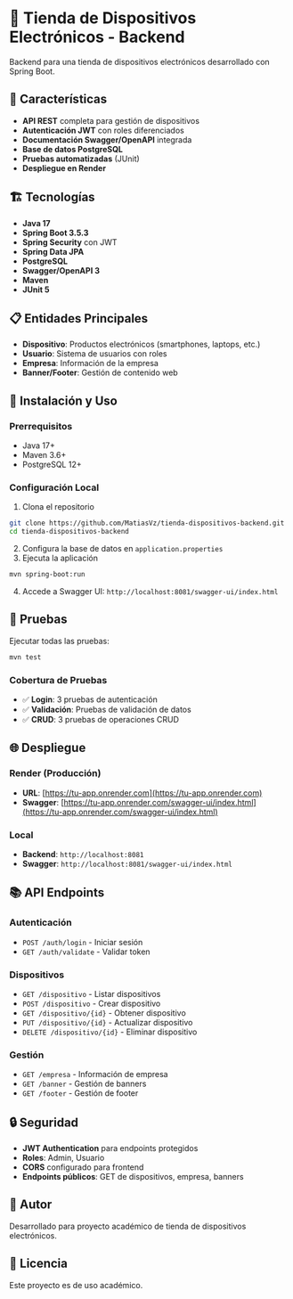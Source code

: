 # 🛒 Tienda de Dispositivos Electrónicos - Backend

Backend para una tienda de dispositivos electrónicos desarrollado con Spring Boot.

## 🚀 Características

- **API REST** completa para gestión de dispositivos
- **Autenticación JWT** con roles diferenciados
- **Documentación Swagger/OpenAPI** integrada
- **Base de datos PostgreSQL**
- **Pruebas automatizadas** (JUnit)
- **Despliegue en Render**

## 🏗️ Tecnologías

- **Java 17**
- **Spring Boot 3.5.3**
- **Spring Security** con JWT
- **Spring Data JPA**
- **PostgreSQL**
- **Swagger/OpenAPI 3**
- **Maven**
- **JUnit 5**

## 📋 Entidades Principales

- **Dispositivo**: Productos electrónicos (smartphones, laptops, etc.)
- **Usuario**: Sistema de usuarios con roles
- **Empresa**: Información de la empresa
- **Banner/Footer**: Gestión de contenido web

## 🔧 Instalación y Uso

### Prerrequisitos
- Java 17+
- Maven 3.6+
- PostgreSQL 12+

### Configuración Local
1. Clona el repositorio
```bash
git clone https://github.com/MatiasVz/tienda-dispositivos-backend.git
cd tienda-dispositivos-backend
```

2. Configura la base de datos en `application.properties`
3. Ejecuta la aplicación
```bash
mvn spring-boot:run
```

4. Accede a Swagger UI: `http://localhost:8081/swagger-ui/index.html`

## 🧪 Pruebas

Ejecutar todas las pruebas:
```bash
mvn test
```

### Cobertura de Pruebas
- ✅ **Login**: 3 pruebas de autenticación
- ✅ **Validación**: Pruebas de validación de datos
- ✅ **CRUD**: 3 pruebas de operaciones CRUD

## 🌐 Despliegue

### Render (Producción)
- **URL**: [https://tu-app.onrender.com](https://tu-app.onrender.com)
- **Swagger**: [https://tu-app.onrender.com/swagger-ui/index.html](https://tu-app.onrender.com/swagger-ui/index.html)

### Local
- **Backend**: `http://localhost:8081`
- **Swagger**: `http://localhost:8081/swagger-ui/index.html`

## 📚 API Endpoints

### Autenticación
- `POST /auth/login` - Iniciar sesión
- `GET /auth/validate` - Validar token

### Dispositivos
- `GET /dispositivo` - Listar dispositivos
- `POST /dispositivo` - Crear dispositivo
- `GET /dispositivo/{id}` - Obtener dispositivo
- `PUT /dispositivo/{id}` - Actualizar dispositivo
- `DELETE /dispositivo/{id}` - Eliminar dispositivo

### Gestión
- `GET /empresa` - Información de empresa
- `GET /banner` - Gestión de banners
- `GET /footer` - Gestión de footer

## 🔒 Seguridad

- **JWT Authentication** para endpoints protegidos
- **Roles**: Admin, Usuario
- **CORS** configurado para frontend
- **Endpoints públicos**: GET de dispositivos, empresa, banners

## 👥 Autor

Desarrollado para proyecto académico de tienda de dispositivos electrónicos.

## 📄 Licencia

Este proyecto es de uso académico.
